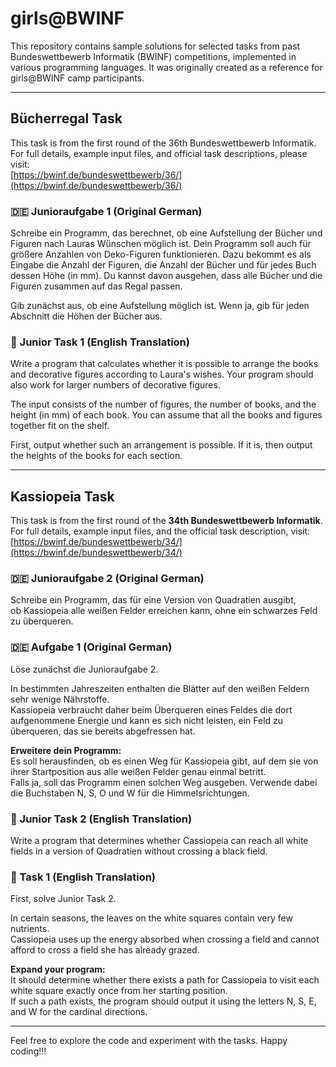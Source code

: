 # girls@BWINF

This repository contains sample solutions for selected tasks from past Bundeswettbewerb Informatik (BWINF) competitions, implemented in various programming languages. It was originally created as a reference for girls@BWINF camp participants.

---

## Bücherregal Task

This task is from the first round of the 36th Bundeswettbewerb Informatik.  
For full details, example input files, and official task descriptions, please visit:  
[https://bwinf.de/bundeswettbewerb/36/](https://bwinf.de/bundeswettbewerb/36/)

### 🇩🇪 Junioraufgabe 1 (Original German)

Schreibe ein Programm, das berechnet, ob eine Aufstellung der Bücher und Figuren nach Lauras Wünschen möglich ist. Dein Programm soll auch für größere Anzahlen von Deko-Figuren funktionieren. Dazu bekommt es als Eingabe die Anzahl der Figuren, die Anzahl der Bücher und für jedes Buch dessen Höhe (in mm). Du kannst davon ausgehen, dass alle Bücher und die Figuren zusammen auf das Regal passen.

Gib zunächst aus, ob eine Aufstellung möglich ist. Wenn ja, gib für jeden Abschnitt die Höhen der Bücher aus.

### 🏴󠁧󠁢󠁥󠁮󠁧󠁿 Junior Task 1 (English Translation)

Write a program that calculates whether it is possible to arrange the books and decorative figures according to Laura's wishes. Your program should also work for larger numbers of decorative figures.

The input consists of the number of figures, the number of books, and the height (in mm) of each book. You can assume that all the books and figures together fit on the shelf.

First, output whether such an arrangement is possible. If it is, then output the heights of the books for each section.

---

## Kassiopeia Task

This task is from the first round of the **34th Bundeswettbewerb Informatik**.  
For full details, example input files, and the official task description, visit:  
[https://bwinf.de/bundeswettbewerb/34/](https://bwinf.de/bundeswettbewerb/34/)


### 🇩🇪 Junioraufgabe 2 (Original German)

Schreibe ein Programm, das für eine Version von Quadratien ausgibt,  
ob Kassiopeia alle weißen Felder erreichen kann, ohne ein schwarzes Feld zu überqueren.

### 🇩🇪 Aufgabe 1 (Original German)

Löse zunächst die Junioraufgabe 2.

In bestimmten Jahreszeiten enthalten die Blätter auf den weißen Feldern sehr wenige Nährstoffe.  
Kassiopeia verbraucht daher beim Überqueren eines Feldes die dort aufgenommene Energie und kann es sich nicht leisten, ein Feld zu überqueren, das sie bereits abgefressen hat.

**Erweitere dein Programm:**  
Es soll herausfinden, ob es einen Weg für Kassiopeia gibt, auf dem sie von ihrer Startposition aus alle weißen Felder genau einmal betritt.  
Falls ja, soll das Programm einen solchen Weg ausgeben. Verwende dabei die Buchstaben N, S, O und W für die Himmelsrichtungen.


### 🏴󠁧󠁢󠁥󠁮󠁧󠁿 Junior Task 2 (English Translation)

Write a program that determines whether Cassiopeia can reach all white fields in a version of Quadratien without crossing a black field.


### 🏴󠁧󠁢󠁥󠁮󠁧󠁿 Task 1 (English Translation)

First, solve Junior Task 2.

In certain seasons, the leaves on the white squares contain very few nutrients.  
Cassiopeia uses up the energy absorbed when crossing a field and cannot afford to cross a field she has already grazed.

**Expand your program:**  
It should determine whether there exists a path for Cassiopeia to visit each white square exactly once from her starting position.  
If such a path exists, the program should output it using the letters N, S, E, and W for the cardinal directions.

---

Feel free to explore the code and experiment with the tasks.
Happy coding!!!

